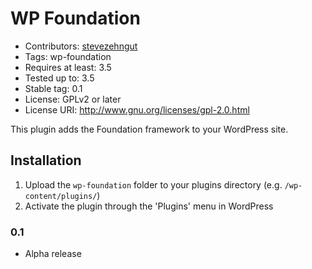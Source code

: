
# WP Foundation

* Contributors: [stevezehngut](https://github.com/stevezehngut)
* Tags: wp-foundation
* Requires at least: 3.5
* Tested up to: 3.5
* Stable tag: 0.1
* License: GPLv2 or later
* License URI: http://www.gnu.org/licenses/gpl-2.0.html

This plugin adds the Foundation framework to your WordPress site.

## Installation

1. Upload the `wp-foundation` folder to your plugins directory (e.g. `/wp-content/plugins/`)
2. Activate the plugin through the 'Plugins' menu in WordPress

### 0.1

* Alpha release

